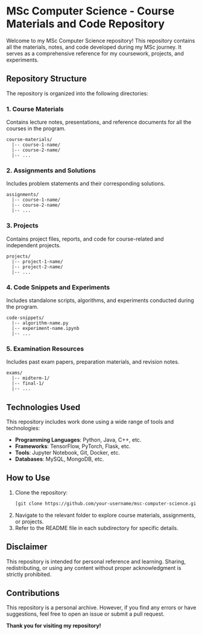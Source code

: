 # MSc Computer Science - Course Materials and Code Repository

Welcome to my MSc Computer Science repository! This repository contains all the materials, notes, and code developed during my MSc journey. It serves as a comprehensive reference for my coursework, projects, and experiments.

## Repository Structure

The repository is organized into the following directories:

### 1. **Course Materials**
Contains lecture notes, presentations, and reference documents for all the courses in the program.

```
course-materials/
  |-- course-1-name/
  |-- course-2-name/
  |-- ...
```

### 2. **Assignments and Solutions**
Includes problem statements and their corresponding solutions.

```
assignments/
  |-- course-1-name/
  |-- course-2-name/
  |-- ...
```

### 3. **Projects**
Contains project files, reports, and code for course-related and independent projects.

```
projects/
  |-- project-1-name/
  |-- project-2-name/
  |-- ...
```

### 4. **Code Snippets and Experiments**
Includes standalone scripts, algorithms, and experiments conducted during the program.

```
code-snippets/
  |-- algorithm-name.py
  |-- experiment-name.ipynb
  |-- ...
```

### 5. **Examination Resources**
Includes past exam papers, preparation materials, and revision notes.

```
exams/
  |-- midterm-1/
  |-- final-1/
  |-- ...
```

## Technologies Used

This repository includes work done using a wide range of tools and technologies:
- **Programming Languages**: Python, Java, C++, etc.
- **Frameworks**: TensorFlow, PyTorch, Flask, etc.
- **Tools**: Jupyter Notebook, Git, Docker, etc.
- **Databases**: MySQL, MongoDB, etc.

## How to Use

1. Clone the repository:
   ```bash
   [git clone https://github.com/your-username/msc-computer-science.git](https://github.com/gourab21/MSC.git)
   ```
2. Navigate to the relevant folder to explore course materials, assignments, or projects.
3. Refer to the README file in each subdirectory for specific details.

## Disclaimer

This repository is intended for personal reference and learning. Sharing, redistributing, or using any content without proper acknowledgment is strictly prohibited.

## Contributions

This repository is a personal archive. However, if you find any errors or have suggestions, feel free to open an issue or submit a pull request.



**Thank you for visiting my repository!**

